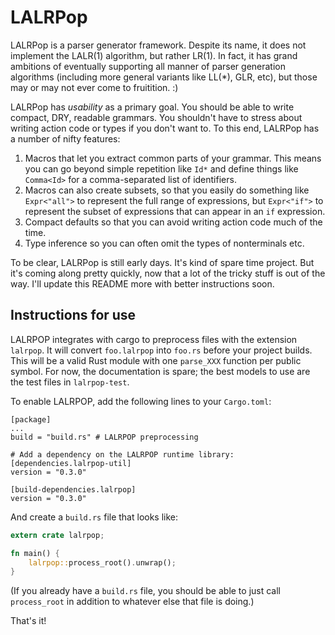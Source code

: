# LALRPop

LALRPop is a parser generator framework. Despite its name, it does not
implement the LALR(1) algorithm, but rather LR(1). In fact, it has
grand ambitions of eventually supporting all manner of parser
generation algorithms (including more general variants like LL(*),
GLR, etc), but those may or may not ever come to fruitition. :)

LALRPop has *usability* as a primary goal. You should be able to write
compact, DRY, readable grammars. You shouldn't have to stress about
writing action code or types if you don't want to. To this end,
LALRPop has a number of nifty features:

1. Macros that let you extract common parts of your grammar. This
   means you can go beyond simple repetition like `Id*` and define
   things like `Comma<Id>` for a comma-separated list of identifiers.
2. Macros can also create subsets, so that you easily do something
   like `Expr<"all">` to represent the full range of expressions, but
   `Expr<"if">` to represent the subset of expressions that can appear
   in an `if` expression.
3. Compact defaults so that you can avoid writing action code much of the
   time.
4. Type inference so you can often omit the types of nonterminals etc.   
   
To be clear, LALRPop is still early days. It's kind of spare time
project. But it's coming along pretty quickly, now that a lot of the
tricky stuff is out of the way. I'll update this README more with
better instructions soon.

## Instructions for use

LALRPOP integrates with cargo to preprocess files with the extension
`lalrpop`. It will convert `foo.lalrpop` into `foo.rs` before your
project builds. This will be a valid Rust module with one `parse_XXX`
function per public symbol. For now, the documentation is spare; the
best models to use are the test files in `lalrpop-test`.

To enable LALRPOP, add the following lines to your `Cargo.toml`:

```
[package]
...
build = "build.rs" # LALRPOP preprocessing

# Add a dependency on the LALRPOP runtime library:
[dependencies.lalrpop-util]
version = "0.3.0"

[build-dependencies.lalrpop]
version = "0.3.0"
```

And create a `build.rs` file that looks like:

```rust
extern crate lalrpop;

fn main() {
    lalrpop::process_root().unwrap();
}
```

(If you already have a `build.rs` file, you should be able to just
call `process_root` in addition to whatever else that file is doing.)

That's it!
